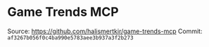# Game Trends MCP

Source: https://github.com/halismertkir/game-trends-mcp
Commit: `af3267b056f0c4ba990e5783aee3b937a3f2b273`
